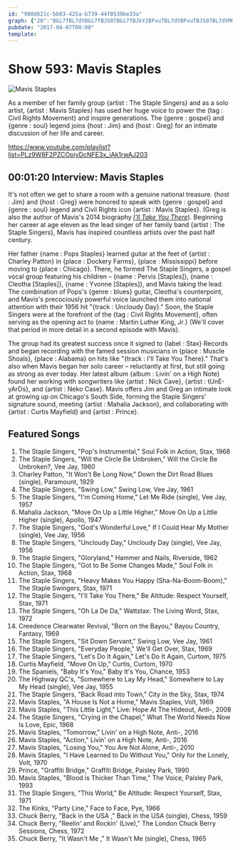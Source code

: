 ```yaml
---
id: "980d621c-bb83-425a-b739-44f0539be33a"
graph: {"28":"BGi7fBL7dYBGi7fBJS07BGi7fBJkY2BFxuTBL7dYBFxuTBJS07BL7dYMOJ5zBJS07BL7dY6P3NOBL7dY9meBSBL7dYBFkpABL7dY4KtHpBJS07BJS07MOJ5zBBAFtBJS07BJS07kmxOZBFUAjBJS07BJS07E6hI3BJS07ynjrn6P3NOBJS07BJS07tf6iGBJS07BL0CPBJS07JrHgT4KtHpBDnjlRaRS7eRBqrBDnjlRaRS7BDnjlBFn5EE6hI3qDdQfS2ve8tf6iG9meBSeYfkj9meBSr7BMt9meBSqoBux"}
pubdate: "2017-04-07T00:00"
template: 
---
```






# Show 593: Mavis Staples

![Mavis Staples](https://static.soundopinions.org/images/2017/mavis_web.jpg)

As a member of her family group {artist : The Staple Singers} and as a solo artist, {artist : Mavis Staples} has used her huge voice to power the {tag : Civil Rights Movement} and inspire generations. The {genre : gospel} and {genre : soul} legend joins {host : Jim} and {host : Greg} for an intimate discussion of her life and career.

https://www.youtube.com/playlist?list=PLz9W8F2PZCOpiyDcNFE3x_iAk1rwAJ203



## 00:01:20 Interview: Mavis Staples

It's not often we get to share a room with a genuine national treasure. {host : Jim} and {host : Greg} were honored to speak with {genre : gospel} and {genre : soul} legend and Civil Rights icon {artist : Mavis Staples}. (Greg is also the author of Mavis's 2014 biography [*I'll Take You There*](http://www.simonandschuster.com/books/Ill-Take-You-There/Greg-Kot/9781451647860)). Beginning her career at age eleven as the lead singer of her family band {artist : The Staple Singers}, Mavis has inspired countless artists over the past half century.

Her father {name : Pops Staples} learned guitar at the feet of {artist : Charley Patton} in {place : Dockery Farms}, {place : Mississippi} before moving to {place : Chicago}. There, he formed The Staple Singers, a gospel vocal group featuring his children – {name : Pervis [Staples]}, {name : Cleotha [Staples]}, {name : Yvonne [Staples]}, and Mavis taking the lead. The combination of Pops's {genre : blues} guitar, Cleotha's counterpoint, and Mavis's precociously powerful voice launched them into national attention with their 1956 hit "{track : Uncloudy Day}." Soon, the Staple Singers were at the forefront of the {tag : Civil Rights Movement}, often serving as the opening act to {name : Martin Luther King, Jr.} (We'll cover that period in more detail in a second episode with Mavis).

The group had its greatest success once it signed to {label : Stax} Records and began recording with the famed session musicians in {place : Muscle Shoals}, {place : Alabama} on hits like "{track : I'll Take You There}." That's also when Mavis began her solo career – reluctantly at first, but still going as strong as ever today. Her latest album {album : Livin' on a High Note} found her working with songwriters like {artist : Nick Cave}, {artist : tUnE-yArDs}, and {artist : Neko Case}. Mavis offers Jim and Greg an intimate look at growing up on Chicago's South Side, forming the Staple Singers' signature sound, meeting {artist : Mahalia Jackson}, and collaborating with {artist : Curtis Mayfield} and {artist : Prince}.



## Featured Songs

1. The Staple Singers, "Pop's Instrumental," Soul Folk in Action, Stax, 1968
2. The Staple Singers, "Will the Circle Be Unbroken," Will the Circle Be Unbroken?, Vee Jay, 1960
3. Charley Patton, "It Won't Be Long Now," Down the Dirt Road Blues (single), Paramount, 1929
4. The Staple Singers, "Swing Low," Swing Low, Vee Jay, 1961
5. The Staple Singers, "I'm Coming Home," Let Me Ride (single), Vee Jay, 1957
6. Mahalia Jackson, "Move On Up a Little Higher," Move On Up a Little Higher (single), Apollo, 1947
7. The Staple Singers, "God's Wonderful Love," If I Could Hear My Mother (single), Vee Jay, 1956
8. The Staple Singers, "Uncloudy Day," Uncloudy Day (single), Vee Jay, 1956
9. The Staple Singers, "Gloryland," Hammer and Nails, Riverside, 1962
10. The Staple Singers, "Got to Be Some Changes Made," Soul Folk in Action, Stax, 1968
11. The Staple Singers, "Heavy Makes You Happy (Sha-Na-Boom-Boom)," The Staple Swingers, Stax, 1971
12. The Staple Singers, "I'll Take You There," Be Altitude: Respect Yourself, Stax, 1971
13. The Staple Singers, "Oh La De Da," Wattstax: The Living Word, Stax, 1972
14. Creedence Clearwater Revival, "Born on the Bayou," Bayou Country, Fantasy, 1969
15. The Staple Singers, "Sit Down Servant," Swing Low, Vee Jay, 1961
16. The Staple Singers, "Everyday People," We'll Get Over, Stax, 1969
17. The Staple Singers, "Let's Do It Again," Let's Do It Again, Curtom, 1975
18. Curtis Mayfield, "Move On Up," Curtis, Curtom, 1970
19. The Spaniels, "Baby It's You," Baby It's You, Chance, 1953
20. The Highway QC's, "Somewhere to Lay My Head," Somewhere to Lay My Head (single), Vee Jay, 1955
21. The Staple Singers, "Back Road into Town," City in the Sky, Stax, 1974
22. Mavis Staples, "A House Is Not a Home," Mavis Staples, Volt, 1969
23. Mavis Staples, "This Little Light," Live: Hope At The Hideout, Anti-, 2008
24. The Staple Singers, "Crying in the Chapel," What The World Needs Now Is Love, Epic, 1968
25. Mavis Staples, "Tomorrow," Livin' on a High Note, Anti-, 2016
26. Mavis Staples, "Action," Livin' on a High Note, Anti-, 2016
27. Mavis Staples, "Losing You," You Are Not Alone, Anti-, 2010
28. Mavis Staples, "I Have Learned to Do Without You," Only for the Lonely, Volt, 1970
29. Prince, "Graffiti Bridge," Graffiti Bridge, Paisley Park, 1990
30. Mavis Staples, "Blood is Thicker Than Time," The Voice, Paisley Park, 1993
31. The Staple Singers, "This World," Be Altitude: Respect Yourself, Stax, 1971
32. The Kinks, "Party Line," Face to Face, Pye, 1966
33. Chuck Berry, "Back in the USA ," Back in the USA (single), Chess, 1959
34. Chuck Berry, "Reelin' and Rockin' (Live)," The London Chuck Berry Sessions, Chess, 1972
35. Chuck Berry, "It Wasn't Me ," It Wasn't Me (single), Chess, 1965